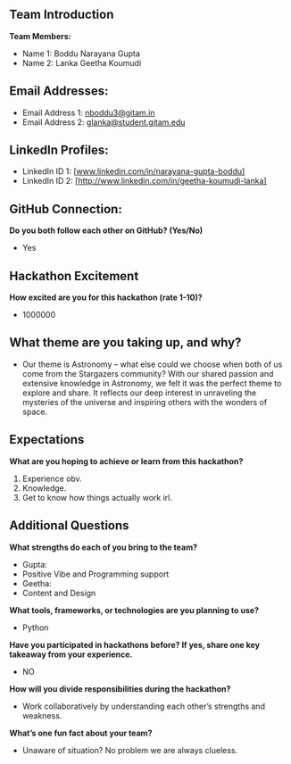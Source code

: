 ## **Team Introduction**

**Team Members:**
- Name 1: Boddu Narayana Gupta
- Name 2: Lanka Geetha Koumudi

## **Email Addresses:**
- Email Address 1: nboddu3@gitam.in
- Email Address 2: glanka@student.gitam.edu
  
## **LinkedIn Profiles:**
- LinkedIn ID 1: [www.linkedin.com/in/narayana-gupta-boddu]
- LinkedIn ID 2: [http://www.linkedin.com/in/geetha-koumudi-lanka]

## **GitHub Connection:**
**Do you both follow each other on GitHub? (Yes/No)**
-   Yes

## **Hackathon Excitement**

**How excited are you for this hackathon (rate 1-10)?**
- 1000000

## **What theme are you taking up, and why?**

- Our theme is Astronomy – what else could we choose when both of us come from the Stargazers community? With our shared passion and extensive knowledge in Astronomy, we felt it was the perfect theme to explore and share. It reflects our deep interest in unraveling the mysteries of the universe and inspiring others with the wonders of space.

## **Expectations**

**What are you hoping to achieve or learn from this hackathon?**

1) Experience obv. 
2) Knowledge.
3) Get to know how things actually work irl.


## **Additional Questions**

**What strengths do each of you bring to the team?**
- Gupta:
- Positive Vibe and Programming support
- Geetha:
- Content and Design

**What tools, frameworks, or technologies are you planning to use?**
- Python

**Have you participated in hackathons before? If yes, share one key takeaway from your experience.**
- NO

**How will you divide responsibilities during the hackathon?**
- Work collaboratively by understanding each other’s strengths and weakness.

**What’s one fun fact about your team?**
- Unaware of situation? No problem we are always clueless.
